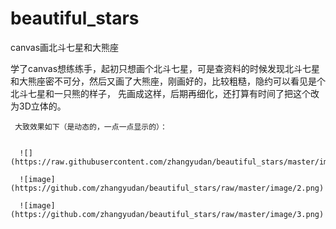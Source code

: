 # beautiful_stars
canvas画北斗七星和大熊座

学了canvas想练练手，起初只想画个北斗七星，可是查资料的时候发现北斗七星和大熊座密不可分，然后又画了大熊座，刚画好的，比较粗糙，隐约可以看见是个北斗七星和一只熊的样子，
 先画成这样，后期再细化，还打算有时间了把这个改为3D立体的。
 
     大致效果如下（是动态的，一点一点显示的）：
     
      
      ![](https://raw.githubusercontent.com/zhangyudan/beautiful_stars/master/image/1.png)
      
      ![image](https://github.com/zhangyudan/beautiful_stars/raw/master/image/2.png)
        
      ![image](https://github.com/zhangyudan/beautiful_stars/raw/master/image/3.png)
